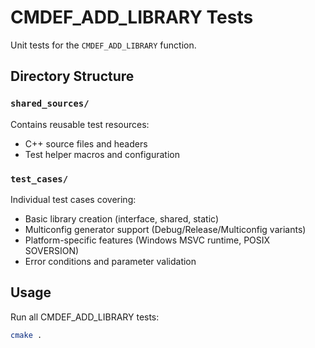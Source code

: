 # CMDEF_ADD_LIBRARY Tests

Unit tests for the `CMDEF_ADD_LIBRARY` function.

## Directory Structure

### `shared_sources/`

Contains reusable test resources:
- C++ source files and headers
- Test helper macros and configuration

### `test_cases/`

Individual test cases covering:
- Basic library creation (interface, shared, static)
- Multiconfig generator support (Debug/Release/Multiconfig variants)
- Platform-specific features (Windows MSVC runtime, POSIX SOVERSION)
- Error conditions and parameter validation

## Usage

Run all CMDEF_ADD_LIBRARY tests:
```bash
cmake .
```
